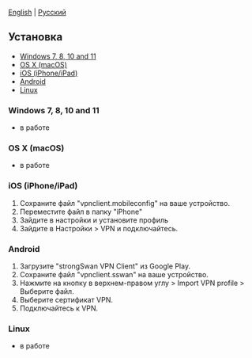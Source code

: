 [English](README.md) | [Русский](README-ru.md)
## Установка

* [Windows 7, 8, 10 and 11](#windows-7-8-10-and-11)
* [OS X (macOS)](#os-x-macos)
* [iOS (iPhone/iPad)](#ios-iphoneipad)
* [Android](#android)
* [Linux](#linux)

### Windows 7, 8, 10 and 11
- в работе 

### OS X (macOS)
- в работе 

### iOS (iPhone/iPad)
1. Сохраните файл "vpnclient.mobileconfig" на ваше устройство.
2. Переместите файл в папку "iPhone"
3. Зайдите в настройки и установите профиль
4. Зайдите в Настройки > VPN и подключайтесь. 

### Android
1. Загрузите "strongSwan VPN Client" из Google Play.
2. Сохраните файл "vpnclient.sswan" на ваше устройство.
3. Нажмите на кнопку в верхнем-правом углу > Import VPN profile > Выберите файл.
4. Выберите сертификат VPN. 
5. Подключайтесь к VPN.

### Linux
- в работе 
